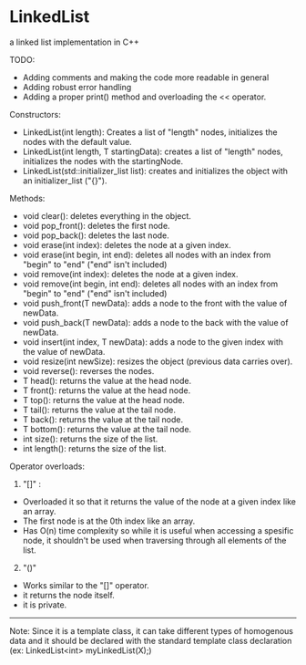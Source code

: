 # LinkedList
a linked list implementation in C++

TODO:
- Adding comments and making the code more readable in general
- Adding robust error handling 
- Adding a proper print() method and overloading the << operator.

Constructors:
- LinkedList(int length): Creates a list of "length" nodes, initializes the nodes with the default value.
- LinkedList(int length, T startingData): creates a list of "length" nodes, initializes the nodes with the startingNode.
- LinkedList(std::initializer_list<T> list): creates and initializes the object with an initializer_list ("{}"). 

Methods:
- void clear(): deletes everything in the object.
- void pop_front(): deletes the first node.
- void pop_back(): deletes the last node.
- void erase(int index): deletes the node at a given index.
- void erase(int begin, int end): deletes all nodes with an index from "begin" to "end" ("end" isn't included)
- void remove(int index): deletes the node at a given index.
- void remove(int begin, int end): deletes all nodes with an index from "begin" to "end" ("end" isn't included)
- void push_front(T newData): adds a node to the front with the value of newData.
- void push_back(T newData): adds a node to the back with the value of newData.
- void insert(int index, T newData): adds a node to the given index with the value of newData.
- void resize(int newSize): resizes the object (previous data carries over).
- void reverse(): reverses the nodes.
- T head(): returns the value at the head node.
- T front(): returns the value at the head node.
- T top(): returns the value at the head node.
- T tail(): returns the value at the tail node.
- T back(): returns the value at the tail node.
- T bottom(): returns the value at the tail node.
- int size(): returns the size of the list.
- int length(): returns the size of the list.


Operator overloads:

1) "[]" :
- Overloaded it so that it returns the value of the node at a given index like an array.
- The first node is at the 0th index like an array.
- Has O(n) time complexity so while it is useful when accessing a spesific node, it shouldn't be used when traversing through all elements of the list.

2) "()"
- Works similar to the "[]" operator.
- it returns the node itself.
- it is private.

--------------------------------------------------------------------------------------------------------------------------------------------------------------------
Note: Since it is a template class, it can take different types of homogenous data and it should be declared with the standard template class declaration 
(ex: LinkedList\<int\> myLinkedList(X);)
  

